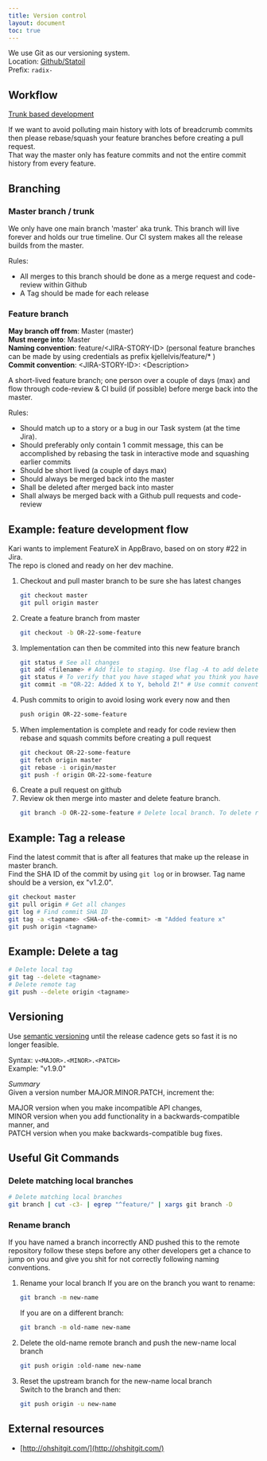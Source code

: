 ```yaml
---
title: Version control
layout: document
toc: true
---
```


We use Git as our versioning system.  
Location: [Github/Statoil](https://github.com/equinor)  
Prefix: `radix-`

## Workflow
[Trunk based development](https://trunkbaseddevelopment.com/)

If we want to avoid polluting main history with lots of breadcrumb commits then please rebase/squash your feature branches before creating a pull request.  
That way the master only has feature commits and not the entire commit history from every feature.

## Branching

### Master branch / trunk

We only have one main branch 'master' aka trunk. This branch will live forever and holds
our true timeline. Our CI system makes all the release builds from the master.

Rules:

* All merges to this branch should be done as a merge request and code-review within Github
* A Tag should be made for each release

### Feature branch
__May branch off from__: Master (master)  
__Must merge into__: Master  
__Naming convention__: feature/&lt;JIRA-STORY-ID&gt; (personal feature branches can be made by using credentials as prefix kjellelvis/feature/* )  
__Commit convention__: &lt;JIRA-STORY-ID&gt;: &lt;Description&gt;

A short-lived feature branch; one person over a couple of days (max) and flow through code-review & CI build (if possible) before merge back into the master.

Rules:
* Should match up to a story or a bug in our Task system (at the time Jira).
* Should preferably only contain 1 commit message, this can be accomplished by rebasing the task in interactive mode and squashing earlier commits
* Should be short lived (a couple of days max)
* Should always be merged back into the master
* Shall be deleted after merged back into master
* Shall always be merged back with a Github pull requests and code-review

## Example: feature development flow

Kari wants to implement FeatureX in AppBravo, based on on story #22 in Jira.  
The repo is cloned and ready on her dev machine.

1. Checkout and pull master branch to be sure she has latest changes  
    ```bash
    git checkout master
    git pull origin master
    ```
1. Create a feature branch from master  
   ```bash
   git checkout -b OR-22-some-feature
   ```
1. Implementation can then be commited into this new feature branch
   ```bash
   git status # See all changes
   git add <filename> # Add file to staging. Use flag -A to add deleted files.
   git status # To verify that you have staged what you think you have staged
   git commit -m "OR-22: Added X to Y, behold Z!" # Use commit convention
   ```
1. Push commits to origin to avoid losing work every now and then
   ```bash
   push origin OR-22-some-feature
   ```
1. When implementation is complete and ready for code review then rebase and squash commits before creating a pull request
   ```bash
   git checkout OR-22-some-feature
   git fetch origin master
   git rebase -i origin/master
   git push -f origin OR-22-some-feature
   ```
1. Create a pull request on github
1. Review ok then merge into master and delete feature branch.  
   ```bash
   git branch -D OR-22-some-feature # Delete local branch. To delete remote then just push the delete button as part of the pull request dialog.
   ```

## Example: Tag a release

Find the latest commit that is after all features that make up the release in master branch.  
Find the SHA ID of the commit by using `git log` or in browser.
Tag name should be a version, ex "v1.2.0".
```bash
git checkout master
git pull origin # Get all changes
git log # Find commit SHA ID
git tag -a <tagname> <SHA-of-the-commit> -m "Added feature x"
git push origin <tagname>
```

## Example: Delete a tag
```bash
# Delete local tag
git tag --delete <tagname>
# Delete remote tag
git push --delete origin <tagname>
```

## Versioning
Use [semantic versioning](https://semver.org/) until the release cadence gets so fast it is no longer feasible.  

Syntax: `v<MAJOR>.<MINOR>.<PATCH>`  
Example: "v1.9.0"

_Summary_  
Given a version number MAJOR.MINOR.PATCH, increment the:  

MAJOR version when you make incompatible API changes,  
MINOR version when you add functionality in a backwards-compatible manner, and  
PATCH version when you make backwards-compatible bug fixes.  



## Useful Git Commands

### Delete matching local branches
```bash
# Delete matching local branches
git branch | cut -c3- | egrep "^feature/" | xargs git branch -D  
```

### Rename branch
If you have named a branch incorrectly AND pushed this to the remote repository follow these steps before any other developers get a chance to jump on you and give you shit for not correctly following naming conventions.

1. Rename your local branch
   If you are on the branch you want to rename:
   ```bash
   git branch -m new-name
   ```  
   
   If you are on a different branch:
   ```bash
   git branch -m old-name new-name
   ```
2. Delete the old-name remote branch and push the new-name local branch
   ```bash
   git push origin :old-name new-name
   ```
3. Reset the upstream branch for the new-name local branch  
   Switch to the branch and then:
   ```bash
   git push origin -u new-name
   ```  
   
## External resources
* [http://ohshitgit.com/](http://ohshitgit.com/)
